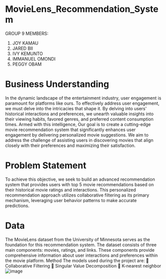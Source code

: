 # MovieLens_Recommendation_System
GROUP 9 MEMBERS:

1. JOY KAMAU
2. JARED BII
3. IVY KEMUNTO
4. IMMANUEL OMONDI
5. PEGGY OBAM
# Business Understanding
In the dynamic landscape of the entertainment industry, user engagement is paramount for platforms like ours. To effectively address user engagement, we must delve into the intricacies that shape it. By delving into users' historical interactions and preferences, we unearth valuable insights into their viewing habits, favored genres, and preferred content consumption times. Armed with this intelligence, 
Our goal is to create a cutting-edge movie recommendation system that significantly enhances user engagement by delivering personalized movie suggestions. We aim to address the challenge of assisting users in discovering movies that align closely with their preferences and maximizing their satisfaction.

# Problem Statement
To achieve this objective, we seek to build an advanced recommendation system that provides users with top 5 movie recommendations based on their historical movie ratings and interactions. This personalized recommendation approach utilizes collaborative filtering as its primary mechanism, leveraging user behavior patterns to make accurate predictions.

# Data
The MovieLens dataset from the University of Minnesota serves as the foundation for this recommendation system. The dataset consists of three main components: movies, ratings, and links. These components provide comprehensive information about user interactions and preferences within the movie platform.
Method
The models used during the project are:
	Collaborative Filtering
	Singular Value Decomposition
	K-nearest neighbor
![image](https://github.com/PObam/MovieLens_Recommendation_System/assets/126155850/09efcd6e-71e7-4abb-b68b-0a3486ed10a2)

